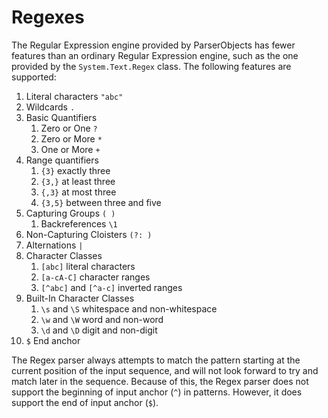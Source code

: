 # Regexes

The Regular Expression engine provided by ParserObjects has fewer features than an ordinary Regular Expression engine, such as the one provided by the `System.Text.Regex` class. The following features are supported:

1. Literal characters `"abc"`
2. Wildcards `.`
3. Basic Quantifiers
   1. Zero or One `?`
   2. Zero or More `*`
   3. One or More `+`
4. Range quantifiers
   1. `{3}` exactly three
   2. `{3,}` at least three
   3. `{,3}` at most three
   4. `{3,5}` between three and five
5. Capturing Groups `( )`
   1. Backreferences `\1`
6. Non-Capturing Cloisters `(?: )`
7. Alternations `|`
8. Character Classes
   1. `[abc]` literal characters
   2. `[a-cA-C]` character ranges
   3. `[^abc]` and `[^a-c]` inverted ranges
9. Built-In Character Classes
   1. `\s` and `\S` whitespace and non-whitespace
   2. `\w` and `\W` word and non-word
   3. `\d` and `\D` digit and non-digit
10. `$` End anchor

The Regex parser always attempts to match the pattern starting at the current position of the input sequence, and will not look forward to try and match later in the sequence. Because of this, the Regex parser does not support the beginning of input anchor (`^`) in patterns. However, it does support the end of input anchor (`$`).